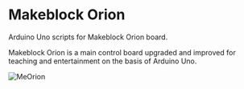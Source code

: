 # Makeblock Orion
Arduino Uno scripts for Makeblock Orion board.

Makeblock Orion is a main control board upgraded and improved for teaching and entertainment on the basis of Arduino Uno.

<img alt="MeOrion" src="https://arduino-elektronika.eu/8673-thickbox/makeblock-me-orionbase-on-arduino-uno.jpg" />
